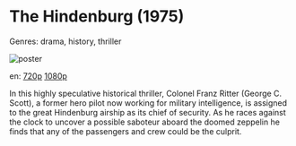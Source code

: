 # The Hindenburg (1975)

Genres: drama, history, thriller

![poster](http://image.tmdb.org/t/p/w500/3HQyhJFs5171W2gDtY3Rdx0KPjd.jpg)

en:
  [720p](magnet:?xt=urn:btih:56a10c9a2cd90920b79c221c6c67dbd503911231&dn=The+Hindenburg+%281975%29+720p+BrRip+x264+-+YIFY&tr=udp%3A%2F%2Ftracker.openbittorrent.com%3A80%2Fannounce&tr=udp%3A%2F%2Fglotorrents.pw%3A6969%2Fannounce&tr=udp%3A%2F%2Ftracker.openbittorrent.com%3A80%2Fannounce&tr=udp%3A%2F%2Ftracker.opentrackr.org%3A1337%2Fannounce&tr=udp%3A%2F%2Fzer0day.to%3A1337%2Fannounce&tr=udp%3A%2F%2Ftracker.coppersurfer.tk%3A6969%2Fannounce)
  [1080p](magnet:?xt=urn:btih:9e1716bcaac3512de1c7af93623b885d7aa6a2e6&dn=The+Hindenburg+%281975%29+1080p+BrRip+x264+-+YIFY&tr=udp%3A%2F%2Ftracker.openbittorrent.com%3A80%2Fannounce&tr=udp%3A%2F%2Fglotorrents.pw%3A6969%2Fannounce&tr=udp%3A%2F%2Ftracker.openbittorrent.com%3A80%2Fannounce&tr=udp%3A%2F%2Ftracker.opentrackr.org%3A1337%2Fannounce&tr=udp%3A%2F%2Fzer0day.to%3A1337%2Fannounce&tr=udp%3A%2F%2Ftracker.coppersurfer.tk%3A6969%2Fannounce)
  


In this highly speculative historical thriller, Colonel Franz Ritter (George C. Scott), a former hero pilot now working for military intelligence, is assigned to the great Hindenburg airship as its chief of security. As he races against the clock to uncover a possible saboteur aboard the doomed zeppelin he finds that any of the passengers and crew could be the culprit.